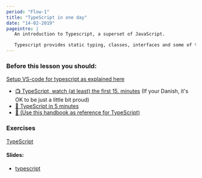 ```yaml
---
period: "Flow-1"
title: "TypeScript in one day"
date: "14-02-2019"
pageintro: | 
   An introduction to Typescript, a superset of JavaScript.

   Typescript provides static typing, classes, interfaces and some of the newest ES-next features.
---
```


### Before this lesson you should:
[Setup VS-code for typescript as explained here](https://code.visualstudio.com/docs/typescript/typescript-tutorial)
<!--readings_begin-->
- [:tv: TypeScript, watch (at least) the first 15. minutes](https://www.youtube.com/watch?v=0ChtcZmb3dI) (If your Danish, it's OK to be just a little bit proud)
-  [:book: TypeScript in 5 minutes](https://www.typescriptlang.org/docs/home.html)
-  [:book: (Use this handbook as reference for TypeScript)](https://www.typescriptlang.org/docs/home.html)

<!--readings_end-->

### Exercises
<!--exercises_begin-->
[TypeScript](https://docs.google.com/document/d/1Lxg0SkcKzBkARM3nzS-82xHZfqgDECJA9blTbIjaJTQ/edit?usp=sharing)
<!--exercises_end-->

#### Slides: 
- [typescript](https://github.com/Lars-m/gatsby-fullstackjs-spring2019)
